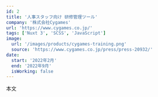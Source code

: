 ```yaml
---
id: 2
title: '人事スタッフ向け 研修管理ツール'
company: '株式会社Cygames'
url: 'https://www.cygames.co.jp/'
tags: ['Nuxt 3', 'SCSS', 'JavaScript']
image:
  url: '/images/products/cygames-training.png'
  source: 'https://www.cygames.co.jp/press/press-20932/'
date:
  start: '2022年2月'
  end: '2022年9月'
  isWorking: false
---
```


本文
